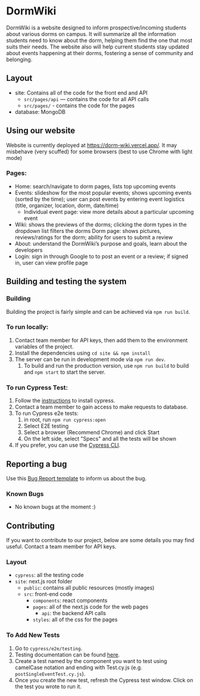 # DormWiki
DormWiki is a website designed to inform prospective/incoming students about various dorms on campus. It will summarize all the information students need to know about the dorm, helping them find the one that most suits their needs. The website also will help current students stay updated about events happening at their dorms, fostering a sense of community and belonging.

## Layout
- site: Contains all of the code for the front end and API
  - `src/pages/api` — contains the code for all API calls
  - `src/pages/` - contains the code for the pages
- database: MongoDB

## Using our website
Website is currently deployed at https://dorm-wiki.vercel.app/. It may misbehave (very scuffed) for some browsers (best to use Chrome with light mode)

### Pages:
- Home: search/navigate to dorm pages, lists top upcoming events
- Events: slideshow for the most popular events; shows upcoming events (sorted by the time); user can post events by entering event logistics (title, organizer, location, dorm, date/time)
	- Individual event page: view more details about a particular upcoming event
- Wiki: shows the previews of the dorms; clicking the dorm types in the dropdown list filters the dorms
	Dorm page: shows pictures, reviews/ratings for the dorm; ability for users to submit a review
- About: understand the DormWiki’s purpose and goals, learn about the developers
- Login: sign in through Google to to post an event or a review; if signed in, user can view profile page

## Building and testing the system
### Building
Building the project is fairly simple and can be achieved via `npm run build`.
### To run locally:
1. Contact team member for API keys, then add them to the environment variables of the project.
2. Install the dependencies using `cd site && npm install`
3. The server can be run in development mode via `npm run dev`.
	1. To build and run the production version, use `npm run build` to build and `npm start` to start the server.

### To run Cypress Test:
1. Follow the [instructions](https://docs.cypress.io/guides/getting-started/installing-cypress) to install cypress.
2. Contact a team member to gain access to make requests to database.
3. To run Cypress e2e tests:
	1. in root, run `npm run cypress:open`
	2. Select E2E testing 
	3. Select a browser (Recommend Chrome) and click Start
	4. On the left side, select "Specs" and all the tests will be shown
4. If you prefer, you can use the [Cypress CLI](https://docs.cypress.io/guides/guides/command-line).

## Reporting a bug
Use this [Bug Report template](https://github.com/DormWiki/dorm-wiki/blob/main/bug_template.md) to inform us about the bug.

### Known Bugs
- No known bugs at the moment :)

## Contributing
If you want to contribute to our project, below are some details you may find useful. Contact a team member for API keys.

### Layout
- `cypress`: all the testing code
- `site`: next.js root folder
	- `public`: contains all public resources (mostly images)
	- `src`: front-end code
		- `components`: react components
		- `pages`: all of the next.js code for the web pages
			- `api`: the backend API calls
		- `styles`: all of the css for the pages

### To Add New Tests
1. Go to `cypress/e2e/testing`.
2. Testing documentation can be found [here](https://docs.cypress.io/guides/end-to-end-testing/writing-your-first-end-to-end-test).
3. Create a test named by the component you want to test using camelCase notation and ending with Test.cy.js (e.g. `postSingleEventTest.cy.js`).
4. Once you create the new test, refresh the Cypress test window. Click on the test you wrote to run it.

